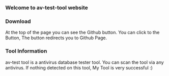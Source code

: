 ### Welcome to av-test-tool website

### Download

At the top of the page you can see the Github button. You can click to the Button, The button redirects you to Github Page.

### Tool Information

av-test tool is a antivirus database tester tool. You can scan the tool via any antivirus. If nothing detected on this tool, My Tool is very successful :)
